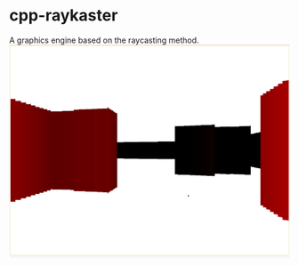 # cpp-raykaster
A graphics engine based on the raycasting method.
![alt text](https://github.com/rafalgorczewski/cpp-raykaster/blob/main/raykaster.gif?raw=true)
